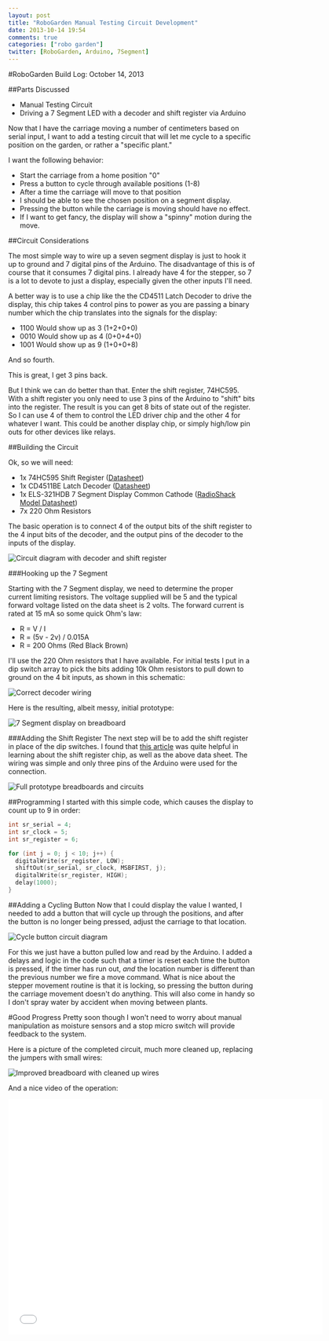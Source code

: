 ```yaml
---
layout: post
title: "RoboGarden Manual Testing Circuit Development"
date: 2013-10-14 19:54
comments: true
categories: ["robo garden"]
twitter: [RoboGarden, Arduino, 7Segment]
---
```


#RoboGarden Build Log: October 14, 2013

##Parts Discussed
- Manual Testing Circuit
- Driving a 7 Segment LED with a decoder and shift register via Arduino

Now that I have the carriage moving a number of centimeters based on serial input, I want to add a testing circuit that will let me cycle to a specific position on the garden, or rather a "specific plant."

I want the following behavior:

- Start the carriage from a home position "0"
- Press a button to cycle through available positions (1-8)
- After a time the carriage will move to that position
- I should be able to see the chosen position on a segment display.
- Pressing the button while the carriage is moving should have no effect.
- If I want to get fancy, the display will show a "spinny" motion during the move.

##Circuit Considerations

The most simple way to wire up a seven segment display is just to hook it up to ground and 7 digital pins of the Arduino. The disadvantage of this is of course that it consumes 7 digital pins. I already have 4 for the stepper, so 7 is a lot to devote to just a display, especially given the other inputs I'll need.

A better way is to use a chip like the the CD4511 Latch Decoder to drive the  display, this chip takes 4 control pins to power as you are passing a binary number which the chip translates into the signals for the display:

- 1100 Would show up as 3 (1+2+0+0)
- 0010 Would show up as 4 (0+0+4+0)
- 1001 Would show up as 9 (1+0+0+8)

And so fourth.

This is great, I get 3 pins back.

But I think we can do better than that. Enter the shift register, 74HC595. With a shift register you only need to use 3 pins of the Arduino to "shift" bits into the register. The result is you can get 8 bits of state out of the register. So I can use 4 of them to control the LED driver chip and the other 4 for whatever I want. This could be another display chip, or simply high/low pin outs for other devices like relays.

##Building the Circuit

Ok, so we will need:

- 1x 74HC595 Shift Register ([Datasheet](http://datasheet.octopart.com/MM74HC595N-Fairchild-datasheet-12735.pdf))
- 1x CD4511BE Latch Decoder ([Datasheet](http://pdf1.alldatasheet.com/datasheet-pdf/view/26904/TI/CD4511BE.html))
- 1x ELS-321HDB 7 Segment Display Common Cathode ([RadioShack Model Datasheet](http://www.digchip.com/datasheets/parts/datasheet/158/ELS-321HDB-pdf.php))
- 7x 220 Ohm Resistors

The basic operation is to connect 4 of the output bits of the shift register to the 4 input bits of the decoder, and the output pins of the decoder to the inputs of the display.

![Circuit diagram with decoder and shift register](https://lh5.googleusercontent.com/-64wc4ot3Ar4/Ulx4B9bIOaI/AAAAAAAAI7o/CY2DmmjoGdA/w1102-h516-no/testing.png)

###Hooking up the 7 Segment

Starting with the 7 Segment display, we need to determine the proper current limiting resistors. The voltage supplied will be 5 and the typical forward voltage listed on the data sheet is 2 volts. The forward current is rated at 15 mA so some quick Ohm's law:

- R = V / I
- R = (5v - 2v) / 0.015A
- R = 200 Ohms (Red Black Brown)

I'll use the 220 Ohm resistors that I have available. For initial tests I put in a dip switch array to pick the bits adding 10k Ohm resistors to pull down to ground on the 4 bit inputs, as shown in this schematic:

![Correct decoder wiring](https://lh5.googleusercontent.com/-okfQTFNJCsA/UlymBmNE5ZI/AAAAAAAAI8c/fAUU4Jd2yvM/w600-h362-no/7-Segment-schematic.jpg)

Here is the resulting, albeit messy, initial prototype:

![7 Segment display on breadboard](https://lh4.googleusercontent.com/-wTSwZyL3gjo/Ulx3a9DrfUI/AAAAAAAAI7U/kmUmD_ezzv8/w949-h712-no/IMG_1700.JPG)

###Adding the Shift Register
The next step will be to add the shift register in place of the dip switches. I found that [this article](http://bildr.org/2011/02/74hc595/) was quite helpful in learning about the shift register chip, as well as the above data sheet. The wiring was simple and only three pins of the Arduino were used for the connection.

![Full prototype breadboards and circuits](https://lh3.googleusercontent.com/-cHFID2Vz2gM/Ulx3ax2KwsI/AAAAAAAAI7U/LLA0iuDq7ko/w501-h668-no/IMG_1702.JPG)

##Programming
I started with this simple code, which causes the display to count up to 9 in order:

```c
int sr_serial = 4;
int sr_clock = 5;
int sr_register = 6;

for (int j = 0; j < 10; j++) {
  digitalWrite(sr_register, LOW);
  shiftOut(sr_serial, sr_clock, MSBFIRST, j);
  digitalWrite(sr_register, HIGH);
  delay(1000);
}
```

##Adding a Cycling Button
Now that I could display the value I wanted, I needed to add a button that will cycle up through the positions, and after the button is no longer being pressed, adjust the carriage to that location.

![Cycle button circuit diagram](https://lh4.googleusercontent.com/-jZ8C7se2pDw/Ulx43bbwVFI/AAAAAAAAI78/q_T6decg0S8/w388-h189-no/switch.png)

For this we just have a button pulled low and read by the Arduino. I added a delays and logic in the code such that a timer is reset each time the button is pressed, if the timer has run out, *and* the location number is different than the previous number we fire a move command. What is nice about the stepper movement routine is that it is locking, so pressing the button during the carriage movement doesn't do anything. This will also come in handy so I don't spray water by accident when moving between plants.

#Good Progress
Pretty soon though I won't need to worry about manual manipulation as moisture sensors and a stop micro switch will provide feedback to the system.

Here is a picture of the completed circuit, much more cleaned up, replacing the jumpers with small wires:

![Improved breadboard with cleaned up wires](https://lh5.googleusercontent.com/-pnKm0-2BhC8/Ulx3a3pY0YI/AAAAAAAAI7U/27Q8H4bWhEQ/w501-h668-no/IMG_1703.JPG)

And a nice video of the operation:

<iframe width="640" height="480" src="//www.youtube.com/embed/UE_E2tOH2CY" frameborder="0" allowfullscreen></iframe>
